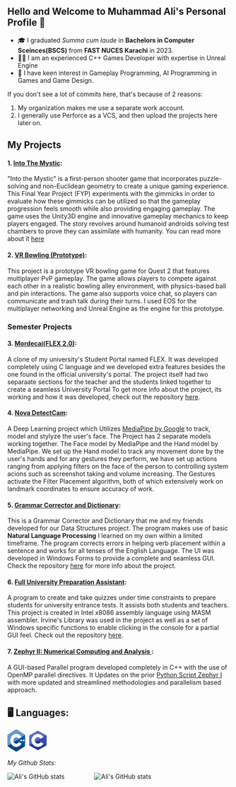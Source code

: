 ## Hello and Welcome to Muhammad Ali's Personal Profile 👋

- :mortar_board: I graduated *Summa cum laude* in **Bachelors in Computer Sceinces(BSCS)** from **FAST NUCES Karachi** in 2023.
- :man_technologist: I am an experienced C++ Games Developer with expertise in Unreal Engine
- :open_book: I have keen interest in Gameplay Programming, AI Programming in Games and Game Design.

If you don't see a lot of commits here, that's because of 2 reasons:
1) My organization makes me use a separate work account.
2) I generally use Perforce as a VCS, and then upload the projects here later on.

## My Projects
#### 1. [Into The Mystic](https://github.com/M-AliTanveer/Into-The-Mystic): 
"Into the Mystic" is a first-person shooter game that incorporates puzzle-solving and non-Euclidean geometry to create a unique gaming experience. This Final Year Project (FYP) experiments with the gimmicks in order to evaluate how these gimmicks can be utilized so that the gameplay progression feels smooth while also providing engaging gameplay.  The game uses the Unity3D engine and innovative gameplay mechanics to keep players engaged. The story revolves around humanoid androids solving test chambers to prove they can assimilate with humanity. You can read more about it [here](https://github.com/M-AliTanveer/Into-The-Mystic)
#### 2. [VR Bowling (Prototype)](https://github.com/M-AliTanveer/VRBowling): 
This project is a prototype VR bowling game for Quest 2 that features multiplayer PvP gameplay. The game allows players to compete against each other in a realistic bowling alley environment, with physics-based ball and pin interactions. The game also supports voice chat, so players can communicate and trash talk during their turns. I used EOS for the multiplayer networking and Unreal Engine as the engine for this prototype.

### Semester Projects
#### 3. [Mordecai(FLEX 2.0)](https://github.com/M-AliTanveer/Mordecai): 
A clone of my university's Student Portal named FLEX. It was developed completely using C language and we developed extra features besides the one found in the official university's portal. The project itself had two separaate sections for the teacher and the students linked together to create a seamless University Portal To get more info about the project, its working and how it was developed, check out the repository [here](https://github.com/M-AliTanveer/Mordecai).
#### 4. [Nova DetectCam](https://github.com/T-Zaid/Nova-DetectCam):
A Deep Learning project which Utilizes [MediaPipe by Google](https://google.github.io/mediapipe) to track, model and stylyze the user's face. 
The Project has 2 separate models working together. The Face model by MediaPipe and the Hand model by MediaPipe. 
We set up the Hand model to track any movement done by the user's hands and for any gestures they perform, we have set up actions ranging from applying filters on the face of the person to controlling system acions such as screenshot taking and volume increasing.
The Gestures activate the Filter Placement algorithm, both of which extensively work on landmark coordinates to ensure accuracy of work.
#### 5. [Grammar Corrector and Dictionary](https://github.com/M-AliTanveer/Grammar-Corrector):
This is a Grammar Corrector and Dictionary that me and my friends developed for our Data Structures project. The program makes use of basic **Natural Language Processing** I learned on my own within a limited timeframe. The program corrects errors in helping verb placement within a sentence and works for all tenses of the English Language. The UI was developed in Windows Forms to provide a complete and seamless GUI. Check the repository [here](https://github.com/M-AliTanveer/Grammar-Corrector) for more info about the project.
#### 6. [Full University Preparation Assistant](https://github.com/M-AliTanveer/FUPA):
A program to create and take quizzes under time constraints to prepare students for university entrance tests. It assists both students and teachers. This project is created in Intel x8086 assembly language using MASM assembler. Irvine's Library was used in the project as well as a set of Windows specific functions to enable clicking in the console for a partial GUI feel. Check out the repository [here](https://github.com/M-AliTanveer/FUPA).
#### 7. [Zephyr II: Numerical Computing and Analysis ](https://github.com/M-AliTanveer/Zephyr-2.0-Parallelized):
A GUI-based Parallel program developed completely in C++ with the use of OpenMP parallel directives. It Updates on the prior <a href="https://github.com/Fawad-Javed-Fateh/Zephyr-I">Python Script Zephyr I</a> with more updated and streamlined methodologies and parallelism based approach.


## :desktop_computer: Languages:
<div>
  <img src="images/c++-lang.png" height = "50px" width = "40px">
  <img src="images/c-lang.png" height = "50px" width = "50px">
 </div>


*My Github Stats:*

![Ali's GitHub stats](https://github-readme-stats.vercel.app/api?username=M-AliTanveer&show_icons=true&include_all_commits=true)&nbsp;&nbsp;&nbsp;&nbsp;&nbsp;&nbsp;&nbsp;&nbsp;&nbsp;&nbsp;&nbsp;&nbsp;&nbsp;&nbsp;&nbsp;&nbsp; ![Ali's GitHub stats](https://github-readme-stats.vercel.app/api/top-langs/?username=M-AliTanveer&langs_count=5)



